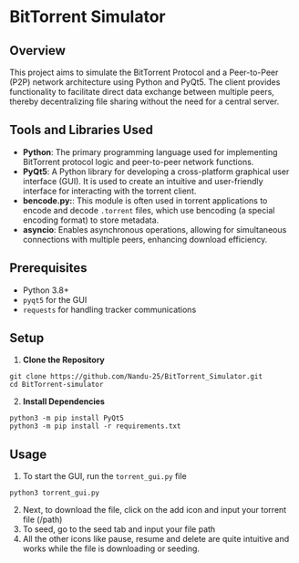 # BitTorrent Simulator

## Overview

This project aims to simulate the BitTorrent Protocol and a Peer-to-Peer (P2P) network architecture using Python and PyQt5. The client provides functionality to facilitate direct data exchange between multiple peers, thereby decentralizing file sharing without the need for a central server.

## Tools and Libraries Used

- **Python**: The primary programming language used for implementing BitTorrent protocol logic and peer-to-peer network functions.
- **PyQt5**: A Python library for developing a cross-platform graphical user interface (GUI). It is used to create an intuitive and user-friendly interface for interacting with the torrent client.
- **bencode.py:**: This module is often used in torrent applications to encode and decode `.torrent` files, which use bencoding (a special encoding format) to store metadata.
- **asyncio**: Enables asynchronous operations, allowing for simultaneous connections with multiple peers, enhancing download efficiency.

## Prerequisites

- Python 3.8+
- `pyqt5` for the GUI
- `requests` for handling tracker communications





## Setup

1. **Clone the Repository**
```
git clone https://github.com/Nandu-25/BitTorrent_Simulator.git
cd BitTorrent-simulator
```
2. **Install Dependencies**
```
python3 -m pip install PyQt5
python3 -m pip install -r requirements.txt
```

## Usage
1. To start the GUI, run the `torrent_gui.py` file 
```
python3 torrent_gui.py
```
2. Next, to download the file, click on the add icon and input your torrent file (/path)
3. To seed, go to the seed tab and input your file path
4. All the other icons like pause, resume and delete are quite intuitive and works while the file is downloading or seeding.

